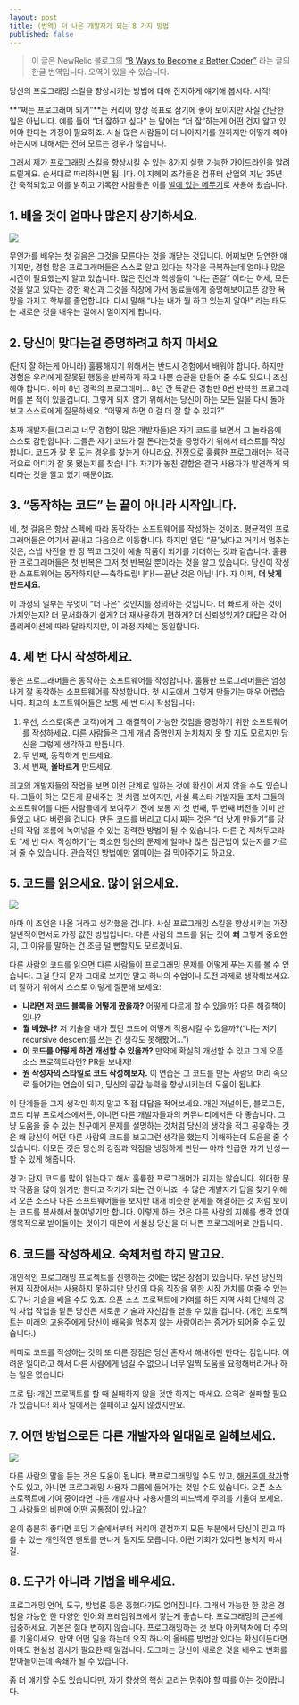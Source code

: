 ```yaml
---
layout: post
title: (번역) 더 나은 개발자가 되는 8 가지 방법
published: false
---
```


> 이 글은 NewRelic 블로그의 [“8 Ways to Become a Better Coder”](https://blog.newrelic.com/2016/02/22/8-ways-become-a-better-coder/) 라는 글의 한글 번역입니다. 오역이 있을 수 있습니다.


당신의 프로그래밍 스킬을 향상시키는 방법에 대해 진지하게 얘기해 봅시다. 시작!

**“쩌는 프로그래머 되기”**는 커리어 향상 목표로 삼기에 좋아 보이지만 사실 간단한 일은 아닙니다. 예를 들어 “더 잘하고 싶다” 는 말에는 “더 잘”하는게 어떤 건지 알고 있어야 한다는 가정이 필요하죠. 사실 많은 사람들이 더 나아지기를 원하지만 어떻게 해야하는지에 대해서는 전혀 모르는 경우가 많습니다.

그래서 제가 프로그래밍 스킬을 향상시킬 수 있는 8가지 실행 가능한 가이드라인을 알려드릴게요. 순서대로 따라하시면 됩니다. 이 지혜의 조각들은 컴퓨터 산업의 지난 35년 간 축적되었고 이를 밝히고 기록한 사람들은 이를 [발에 있는 메뚜기](https://www.youtube.com/watch?v=eGblsNXkJog)로 사용해 왔습니다.


## 1. 배울 것이 얼마나 많은지 상기하세요.

![](https://cdn-images-1.medium.com/max/1600/0*D88jT-eXC1iqmdp4.jpg)

무언가를 배우는 첫 걸음은 그것을 모른다는 것을 깨닫는 것입니다. 어찌보면 당연한 얘기지만, 경험 많은 프로그래머들은 스스로 알고 있다는 착각을 극복하는데 얼마나 많은 시간이 필요했는지 알고 있습니다. 많은 전산과 학생들이 “나는 존잘” 이라는 허세, 모든 것을 알고 있다는 강한 확신과 그것을 직장에 가서 동료들에게 증명해보이고픈 강한 욕망을 가지고 학부를 졸업합니다. 다시 말해 “나는 내가 뭘 하고 있는지 알아!” 라는 태도는 새로운 것을 배우는 길에서 멀어지게 합니다.

## 2. 당신이 맞다는걸 증명하려고 하지 마세요
(단지 잘 하는게 아니라) 훌륭해지기 위해서는 반드시 경험에서 배워야 합니다. 하지만 경험은 우리에게 잘못된 행동을 반복하게 하고 나쁜 습관을 만들어 줄 수도 있으니 조심해야 합니다. 아마 8년 경력의 프로그래머… 8년 간 똑같은 경험만 8번 반복한 프로그래머를 본 적이 있을겁니다. 그렇게 되지 않기 위해서는 당신이 하는 모든 일을 다시 돌아보고 스스로에게 질문하세요. “어떻게 하면 이걸 더 잘 할 수 있지?”

초짜 개발자들(그리고 너무 경험이 많은 개발자들)은 자기 코드를 보면서 그 놀라움에 스스로 감탄합니다. 그들은 자기 코드가 잘 돈다는것을 증명하기 위해서 테스트를 작성합니다. 코드가 잘 못 도는 경우를 찾는게 아니라요. 진정으로 훌륭한 프로그래머는 적극적으로 어디가 잘 못 됐는지를 찾습니다. 자기가 놓친 결함은 결국 사용자가 발견하게 되리라는 것을 알고 있기 때문이죠.

## 3. “동작하는 코드” 는 끝이 아니라 시작입니다.

네, 첫 걸음은 항상 스펙에 따라 동작하는 소프트웨어를 작성하는 것이죠. 평균적인 프로그래머들은 여기서 끝내고 다음으로 이동합니다.
하지만 일단 “끝”났다고 거기서 멈추는 것은, 스냅 사진을 한 장 찍고 그것이 예술 작품이 되기를 기대하는 것과 같습니다. 훌륭한 프로그래머들은 첫 반복은 그저 첫 반복일 뿐이라는 것을 알고 있습니다. 당신이 작성한 소프트웨어는 동작하지만 — 축하드립니다! — 끝난 것은 아닙니다. 자 이제, **더 낫게 만드세요.**

이 과정의 일부는 무엇이 “더 나은” 것인지를 정의하는 것입니다. 더 빠르게 하는 것이 가치있는지? 더 문서화하기 쉽게? 더 재사용하기 편하게? 더 신뢰성있게? 대답은 각 어플리케이션에 따라 달라지지만, 이 과정 자체는 동일합니다.

## 4. 세 번 다시 작성하세요.

좋은 프로그래머들은 동작하는 소프트웨어를 작성합니다. 훌륭한 프로그래머들은 엄청나게 잘 동작하는 소프트웨어를 작성합니다. 첫 시도에서 그렇게 만들기는 매우 어렵습니다. 최고의 소프트웨어들은 보통 세 번 다시 작성됩니다:
1. 우선, 스스로(혹은 고객)에게 그 해결책이 가능한 것임을 증명하기 위한 소프트웨어를 작성하세요. 다른 사람들은 그게 개념 증명인지 눈치채지 못 할 지도 모르지만 당신을 그렇게 생각하고 만듭니다.
2. 두 번째, 동작하게 만드세요.
3. 세 번째, **올바르게** 만드세요.

최고의 개발자들의 작업을 보면 이런 단계로 일하는 것에 확신이 서지 않을 수도 있습니다. 그들이 하는 모든게 끝내주는 것 처럼 보이지만, 사실 록스타 개발자들 조차 그들의 소프트웨어를 다른 사람들에게 보여주기 전에 보통 저 첫 번째, 두 번째 버전을 이미 만들었고 내다 버렸을 겁니다. 만든 코드를 버리고 다시 짜는 것은 “더 낫게 만들기”를 당신의 작업 흐름에 녹여넣을 수 있는 강력한 방법이 될 수 있습니다.
다른 건 제쳐두고라도 “세 번 다시 작성하기”는 최소한 당신의 문제에 얼마나 많은 접근법이 있는지를 가르쳐 줄 수 있습니다. 관습적인 방법에만 얽매이는 걸 막아주기도 하고요.

## 5. 코드를 읽으세요. 많이 읽으세요.

![](https://cdn-images-1.medium.com/max/1600/0*A3_1qD4dZmv2Hy4-.jpg)

아마 이 조언은 나올 거라고 생각했을 겁니다. 사실 프로그래밍 스킬을 향상시키는 가장 일반적이면서도 가장 값진 방법입니다. 다른 사람의 코드를 읽는 것이 **왜** 그렇게 중요한지, 그 이유를 말하는 건 조금 덜 뻔할지도 모르겠네요.

다른 사람의 코드를 읽으면 다른 사람들이 프로그래밍 문제를 어떻게 푸는 지를 볼 수 있습니다. 그걸 단지 문자 그대로 보지만 말고 하나의 수업이나 도전 과제로 생각해보세요. 더 잘하기 위해서 스스로 이렇게 질문해 보세요:
- **나라면 저 코드 블록을 어떻게 짰을까?** 어떻게 다르게 할 수 있을까? 다른 해결책이 있나?
- **뭘 배웠나?** 저 기술을 내가 짰던 코드에 어떻게 적용시킬 수 있을까?(“나는 저기 recursive descent를 쓰는 건 생각도 못해봤어…”)
- **이 코드를 어떻게 하면 개선할 수 있을까?** 만약에 확실히 개선할 수 있고 그게 오픈 소스 프로젝트라면? PR을 보내자!
- **원 작성자의 스타일로 코드 작성해보자.** 이 연습은 그 코드를 만든 사람의 머리 속으로 들어가는 연습이 되고, 당신의 공감 능력을 향상시키는데 도움이 됩니다.

이 단계들을 그저 생각만 하지 말고 직접 대답을 적어보세요. 개인 저널이든, 블로그든, 코드 리뷰 프로세스에서든, 아니면 다른 개발자들과의 커뮤니티에서든 다 좋습니다. 그냥 도움을 줄 수 있는 친구에게 문제를 설명하는 것처럼 당신의 생각을 적고 공유하는 것은 왜 당신이 어떤 다른 사람의 코드를 보고그런 생각을 했는지 이해하는데 도움을 줄 수 있습니다. 이모든 것은 당신의 강점과 약점을 냉정하게 판단— 아까 언급한 자기 반성 — 할 수 있게 해줍니다.

경고: 단지 코드를 많이 읽는다고 해서 훌륭한 프로그래머가 되지는 않습니다. 위대한 문학 작품을 많이 읽기만 한다고 작가가 되는 건 아니죠. 수 많은 개발자가 답을 찾기 위해서 오픈 소스나 다른 소프트웨어들을 보지만 대개 비슷한 문제를 해결하는 것 처럼 보이는 코드를 복사해서 붙여넣기만 합니다. 이렇게 하는 것은 다른 사람의 지혜를 생각 없이 맹목적으로 받아들이는 것이기 때문에 사실상 당신을 더 나쁜 프로그래머로 만듭니다.

## 6. 코드를 작성하세요. 숙체처럼 하지 말고요.

개인적인 프로그래밍 프로젝트를 진행하는 것에는 많은 장점이 있습니다. 우선 당신의 현재 직장에서는 사용하지 못하지만 당신의 다음 직장을 위한 시장 가치를 여줄 수 있는 도구나 기술을 배울 수도 있죠. 오픈 소스 프로젝트에 기여를 하든 지역 사회 단체의 공익 사업 작업을 맡든 당신은 새로운 기술과 자신감을 얻을 수 있을 겁니다. (개인 프로젝트는 미래의 고용주에게 당신이 배움을 멈추지 않는 사람이라는 증거가 되어줄 수도 있습니다.)

취미로 코드를 작성하는 것의 또 다른 장점은 당신 혼자서 해내야만 한다는 점입니다. 어려운 일이라고 해서 다른 사람에게 넘길 수 없으니 너무 일찍 도움을 요청해버리거나 하는 일은 없습니다.

프로 팁: 개인 프로젝트를 할 때 실패하지 않을 것만 하지는 마세요. 오히려 실패할 필요가 있습니다! 회사 일에서는 실패하고 싶지 않겠지만요.

## 7. 어떤 방법으로든 다른 개발자와 일대일로 일해보세요.
![](https://cdn-images-1.medium.com/max/1600/0*1SHKqwuNOMyUyBL4.jpg)

다른 사람의 말을 듣는 것은 도움이 됩니다. 짝프로그래밍일 수도 있고, [해커톤에 참가](http://www.hackathon.io/events)할 수도 있고, 아니면 프로그래밍 사용자 그룹에 들어가는 것일 수도 있습니다. 오픈 소스 프로젝트에 기여 중이라면 다른 개발자나 사용자들의 피드백에 주의를 기울여 보세요. 그 사람들의 비판에 어떤 공통점이 있나요?

운이 충분히 좋다면 코딩 기술에서부터 커리어 결정까지 모든 부분에서 당신이 믿고 따를 수 있는 개인적인 멘토를 만나게 될지도 모릅니다. 이런 기회가 있다면 놓치지 마시길.

## 8. 도구가 아니라 기법을 배우세요.

프로그래밍 언어, 도구, 방법론 등은 흥했다가도 없어집니다. 그래서 가능한 한 많은 경험을 가능한 한 다양한 언어와 프레임워크에서 쌓는게 좋습니다. 프로그래밍의 근본에 집중하세요. 기본은 절대 변하지 않습니다. 프로그래밍하는 것 보다 아키텍쳐에 더 주의를 기울이세요. 만약 어떤 일을 하는데 오직 하나의 올바른 방법만 있다는 확신이든다면 아마도 현실성 검사가 필요한 때 일겁니다. 도그마는 당신이 새로운 것을 배우고 변화를 받아들이는데 족쇄가 될 수 있습니다.


좀 더 얘기할 수도 있습니다만, 자기 향상의 핵심 교리는 멈춰야 할 때를 아는 것이랍니다.

